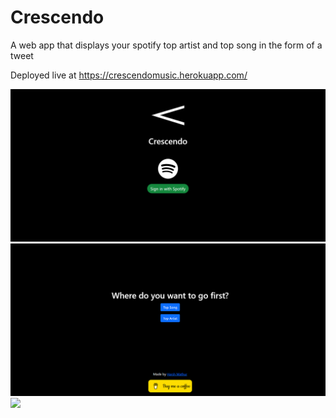 # Crescendo
A web app that displays your spotify top artist and top song in the form of a tweet

Deployed live at https://crescendomusic.herokuapp.com/

![](Crescendo.png)
![](crescendo_main.png)
![](crescendo_song.png)
